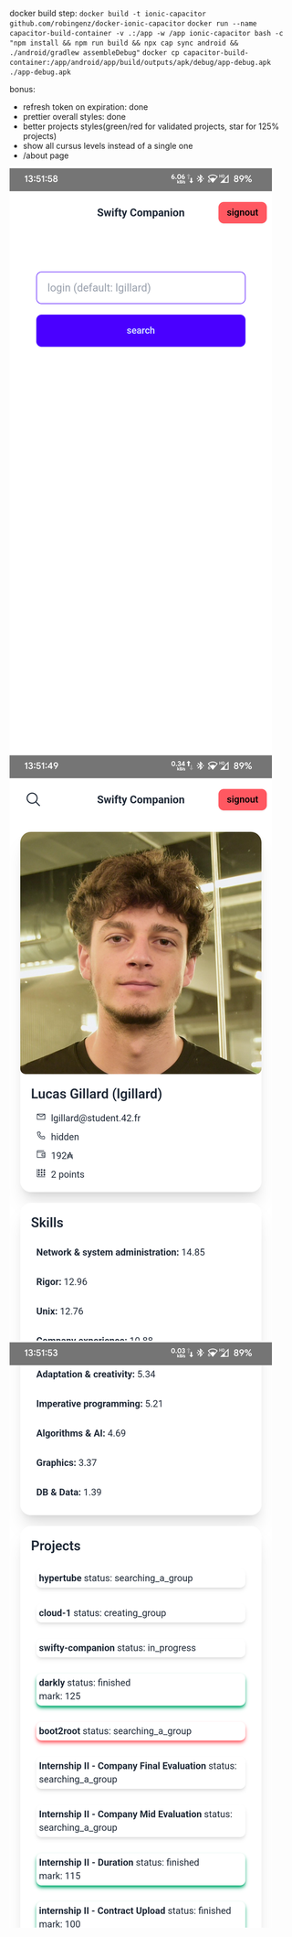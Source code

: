 docker build step:
`docker build -t ionic-capacitor github.com/robingenz/docker-ionic-capacitor`
`docker run --name capacitor-build-container -v .:/app -w /app ionic-capacitor bash -c "npm install && npm run build && npx cap sync android && ./android/gradlew assembleDebug"`
`docker cp capacitor-build-container:/app/android/app/build/outputs/apk/debug/app-debug.apk ./app-debug.apk`

bonus:

- refresh token on expiration: done
- prettier overall styles: done
- better projects styles(green/red for validated projects, star for 125% projects)
- show all cursus levels instead of a single one
- /about page

![search](./readme-assets/index.png)
![profile1](./readme-assets/profile1.png)
![profile2](./readme-assets/profile2.png)
